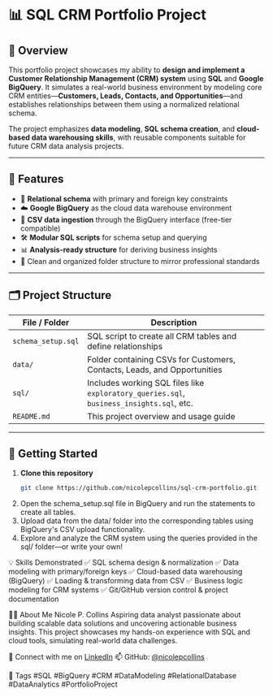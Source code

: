 # 📊 SQL CRM Portfolio Project

## 🚀 Overview

This portfolio project showcases my ability to **design and implement a Customer Relationship Management (CRM) system** using **SQL** and **Google BigQuery**. It simulates a real-world business environment by modeling core CRM entities—**Customers, Leads, Contacts, and Opportunities**—and establishes relationships between them using a normalized relational schema.

The project emphasizes **data modeling**, **SQL schema creation**, and **cloud-based data warehousing skills**, with reusable components suitable for future CRM data analysis projects.

---

## 🔧 Features

- 📐 **Relational schema** with primary and foreign key constraints
- ☁️ **Google BigQuery** as the cloud data warehouse environment
- 🧾 **CSV data ingestion** through the BigQuery interface (free-tier compatible)
- 🛠️ **Modular SQL scripts** for schema setup and querying
- 📊 **Analysis-ready structure** for deriving business insights
- 📁 Clean and organized folder structure to mirror professional standards

---

## 🗂️ Project Structure

| File / Folder | Description |
|---------------|-------------|
| `schema_setup.sql` | SQL script to create all CRM tables and define relationships |
| `data/` | Folder containing CSVs for Customers, Contacts, Leads, and Opportunities |
| `sql/` | Includes working SQL files like `exploratory_queries.sql`, `business_insights.sql`, etc. |
| `README.md` | This project overview and usage guide |

---

## 🚀 Getting Started

1. **Clone this repository**  
   ```bash
   git clone https://github.com/nicolepcollins/sql-crm-portfolio.git
2. Open the schema_setup.sql file in BigQuery and run the statements to create all tables.
3. Upload data from the data/ folder into the corresponding tables using BigQuery's CSV upload functionality.
4. Explore and analyze the CRM system using the queries provided in the sql/ folder—or write your own!

💡 Skills Demonstrated
✅ SQL schema design & normalization
✅ Data modeling with primary/foreign keys
✅ Cloud-based data warehousing (BigQuery)
✅ Loading & transforming data from CSV
✅ Business logic modeling for CRM systems
✅ Git/GitHub version control & project documentation

🙋‍♀️ About Me
Nicole P. Collins
Aspiring data analyst passionate about building scalable data solutions and uncovering actionable business insights. This project showcases my hands-on experience with SQL and cloud tools, simulating real-world data challenges.

🔗 Connect with me on [LinkedIn](https://www.linkedin.com/in/nicole-collins-data-analyst/)
📫 GitHub: [@nicolepcollins](https://github.com/nicolepcollins)

📌 Tags
#SQL #BigQuery #CRM #DataModeling #RelationalDatabase #DataAnalytics #PortfolioProject




